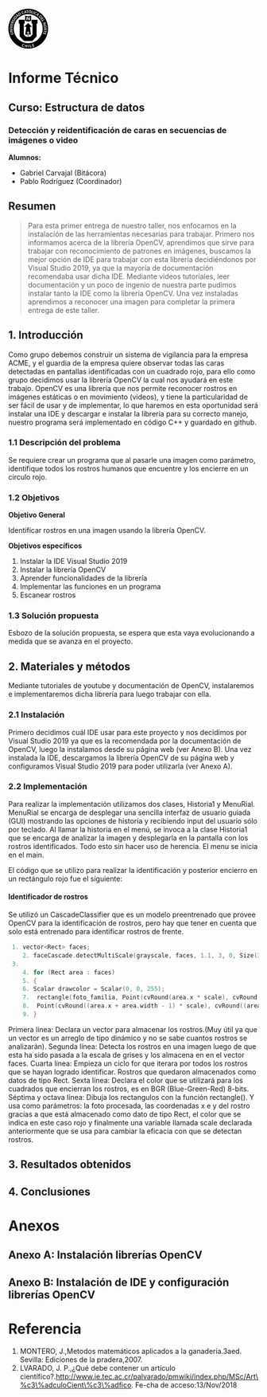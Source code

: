 ![UCN](images/60x60-ucn-negro.png)


# Informe Técnico 
## Curso: Estructura de datos
### Detección y reidentificación de caras en secuencias de imágenes o video

**Alumnos:**

* Gabriel Carvajal (Bitácora)
* Pablo Rodríguez (Coordinador)

## Resumen 

> Para esta primer entrega de nuestro taller, nos enfocamos en la instalación de las herramientas necesarias para trabajar. Primero nos informamos acerca de la librería OpenCV, aprendimos que sirve para trabajar con reconocimiento de patrones en imágenes, buscamos la mejor opción de IDE para trabajar con esta librería decidiéndonos por Visual Studio 2019, ya que la mayoría de documentación recomendaba usar dicha IDE. Mediante videos tutoriales, leer documentación y un poco de ingenio de nuestra parte pudimos instalar tanto la IDE como la librería OpenCV. Una vez instaladas aprendimos a reconocer una imagen para completar la primera entrega de este taller.
## 1. Introducción

Como grupo debemos construir un sistema de vigilancia para la empresa ACME, y el guardia de la empresa quiere observar todas las caras detectadas en pantallas identificadas con un cuadrado rojo, para ello como grupo decidimos usar la librería OpenCV la cual nos ayudará en este trabajo. OpenCV es una librería que nos permite reconocer rostros en imágenes estáticas o en movimiento (videos), y tiene la particularidad de ser fácil de usar y de implementar, lo que haremos en esta oportunidad será instalar una IDE y descargar e instalar la librería para su correcto manejo, nuestro programa será implementado en código C++ y guardado en github.

### 1.1 Descripción del problema
Se requiere crear un programa que al pasarle una imagen como parámetro, identifique todos los rostros humanos que encuentre y los encierre en un circulo rojo.

### 1.2 Objetivos 

**Objetivo General**

Identificar rostros en una imagen usando la librería OpenCV.

**Objetivos específicos**

1. Instalar la IDE Visual Studio 2019
2. Instalar la librería OpenCV
3. Aprender funcionalidades de la librería
4. Implementar las funciones en un programa
5. Escanear rostros 

### 1.3 Solución propuesta

Esbozo de la solución propuesta, se espera que esta vaya evolucionando a medida que se avanza en el proyecto.

## 2. Materiales y métodos

Mediante tutoriales de youtube y documentación de OpenCV, instalaremos e implementaremos dicha librería para luego trabajar con ella.

### 2.1 Instalación

Primero decidimos cuál IDE usar para este proyecto y nos decidimos por Visual Studio 2019 ya que es la recomendada por la documentación de OpenCV, luego la instalamos desde su página web (ver Anexo B). Una vez instalada la IDE, descargamos la librería OpenCV de su página web y configuramos Visual Studio 2019 para poder utilizarla (ver Anexo A).

### 2.2 Implementación

Para realizar la implementación utilizamos dos clases, Historia1 y MenuRial. MenuRial se encarga de desplegar una sencilla interfaz de usuario guiada (GUI) mostrando las opciones de historia y recibiendo input del usuario sólo por teclado. Al llamar la historia en el menú, se invoca a la clase Historia1 que se encarga de analizar la imagen y desplegarla en la pantalla con los rostros identificados. Todo esto sin hacer uso de herencia. El menu se inicia en el main.

El código que se utilizo para realizar la identificación y posterior encierro en un rectángulo rojo fue el siguiente:

#### Identificador de rostros

Se utilizó un CascadeClassifier que es un modelo preentrenado que provee OpenCV para la identificación de rostros, pero hay que tener en cuenta que solo está entrenado para identificar rostros de frente.

```c++
 1. vector<Rect> faces;
	2. faceCascade.detectMultiScale(grayscale, faces, 1.1, 3, 0, Size(30, 30));
 3. 
	4. for (Rect area : faces)
	5. {
	6. Scalar drawcolor = Scalar(0, 0, 255);
	7.	rectangle(foto_familia, Point(cvRound(area.x * scale), cvRound(area.y * scale)),
	8.	Point(cvRound((area.x + area.width - 1) * scale), cvRound((area.y + area.height - 1) * scale)), drawcolor);
	9. }
```
Primera línea: Declara un vector para almacenar los rostros.(Muy útil ya que un vector es un arreglo de tipo dinámico y no se sabe cuantos rostros se analizarán).
Segunda línea: Detecta los rostros en una imagen luego de que esta ha sido pasada a la escala de grises y los almacena en en el vector faces.
Cuarta línea: Empieza un ciclo for que iterara por todos los rostros que se hayan logrado identificar. Rostros que quedaron almacenados como datos de tipo Rect.
Sexta línea: Declara el color que se utilizará para los cuadrados que encierran los rostros, es en BGR (Blue-Green-Red) 8-bits.
Séptima y octava línea: Dibuja los rectangulos con la función rectangle(). Y usa como parámetros: la foto procesada, las coordenadas x e y del rostro gracias a que está almacenado como dato de tipo Rect, el color que se indica en este caso rojo y finalmente una variable llamada scale declarada anteriormente que se usa para cambiar la eficacia con que se detectan rostros. 

## 3. Resultados obtenidos

## 4. Conclusiones

# Anexos

## Anexo A: Instalación librerías OpenCV

## Anexo B: Instalación de IDE y configuración librerías OpenCV

# Referencia

1. MONTERO, J.,Metodos matemáticos aplicados a la ganadería.3aed. Sevilla: Ediciones de la pradera,2007.
2. LVARADO,   J.   P.,¿Qué   debe   contener   un   artículo   científico?.http://www.ie.tec.ac.cr/palvarado/pmwiki/index.php/MSc/Art\%c3\%adculoCient\%c3\%adfico. Fe-cha de acceso:13/Nov/2018
